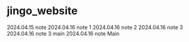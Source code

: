 # jingo_website

2024.04.15 note
2024.04.16 note 1
2024.04.16 note 2
2024.04.16 note 3
2024.04.16 note 3 main
2024.04.16 note Main
